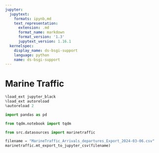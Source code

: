 ```yaml
---
jupyter:
  jupytext:
    formats: ipynb,md
    text_representation:
      extension: .md
      format_name: markdown
      format_version: '1.3'
      jupytext_version: 1.16.1
  kernelspec:
    display_name: ds-bsgi-support
    language: python
    name: ds-bsgi-support
---
```


# Marine Traffic

```python
%load_ext jupyter_black
%load_ext autoreload
%autoreload 2
```

```python
import pandas as pd

from tqdm.notebook import tqdm

from src.datasources import marinetraffic
```

```python
filename = "MarineTraffic_Arrivals_departures_Export_2024-03-06.csv"
marinetraffic.mt_export_to_jupyter_csv(filename)
```
